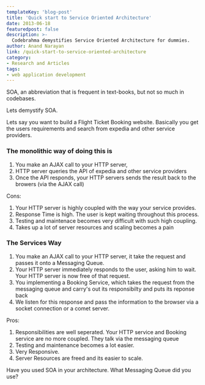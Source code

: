 ```yaml
---
templateKey: 'blog-post'
title: 'Quick start to Service Oriented Architecture'
date: 2013-06-18
featuredpost: false
description: >-
  Codebrahma demystifies Service Oriented Architecture for dummies.
author: Anand Narayan
link: /quick-start-to-service-oriented-architecture
category:
- Research and Articles
tags:
- web application development
---
```


SOA, an abbreviation that is frequent in text-books, but not so much in codebases.

Lets demystify SOA.

Lets say you want to build a Flight Ticket Booking website. Basically you get the users requirements and search from expedia and other service providers.

### The monolithic way of doing this is

1. You make an AJAX call to your HTTP server,
2. HTTP server queries the API of expedia and other service providers
3. Once the API responds, your HTTP servers sends the result back to the browers (via the AJAX call)

Cons:

1. Your HTTP server is highly coupled with the way your service provides.
2. Response Time is high. The user is kept waiting throughout this process.
3. Testing and maintenace becomes very difficult with such high coupling.
4. Takes up a lot of server resources and scaling becomes a pain

### The Services Way

1. You make an AJAX call to your HTTP server, it take the request and passes it onto a Messaging Queue.
2. Your HTTP server immediately responds to the user, asking him to wait. Your HTTP server is now free of that request.
3. You implementing a Booking Service, which takes the request from the messaging queue and carry's out its responsibilty and puts its reponse back
4. We listen for this response and pass the information to the browser via a socket connection or a comet server.

Pros:

1. Responsibilities are well seperated. Your HTTP service and Booking service are no more coupled. They talk via the messaging queue
2. Testing and maintenance becomes a lot easier.
3. Very Responsive.
4. Server Resources are freed and its easier to scale.


Have you used SOA in your architecture. What Messaging Queue did you use?
